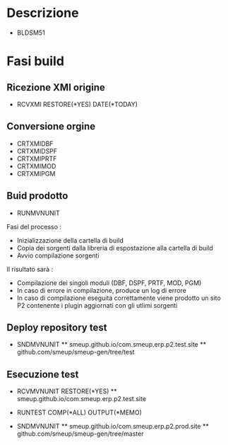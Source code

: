 # Descrizione
* BLDSM51

# Fasi build

## Ricezione XMI origine
* RCVXMI RESTORE(*YES) DATE(*TODAY)

## Conversione orgine
* CRTXMIDBF
* CRTXMIDSPF
* CRTXMIPRTF
* CRTXMIMOD
* CRTXMIPGM

## Buid prodotto
* RUNMVNUNIT

Fasi del processo : 

* Inizializzazione della cartella di build
* Copia dei sorgenti dalla libreria di espostazione alla cartella di build
* Avvio compilazione sorgenti

Il risultato sarà : 

* Compilazione dei singoli moduli (DBF, DSPF, PRTF, MOD, PGM)
* In caso di errore in compilazione, produce un log di errore
* In caso di compilazione eseguita correttamente viene prodotto un sito P2 contenente i plugin aggiornati con gli utlimi sorgenti

## Deploy repository test
* SNDMVNUNIT
** smeup.github.io/com.smeup.erp.p2.test.site
** github.com/smeup/smeup-gen/tree/test

## Esecuzione test
* RCVMVNUNIT RESTORE(*YES)
** smeup.github.io/com.smeup.erp.p2.test.site
* RUNTEST COMP(*ALL) OUTPUT(*MEMO)

* SNDMVNUNIT
** smeup.github.io/com.smeup.erp.p2.prod.site
** github.com/smeup/smeup-gen/tree/master

